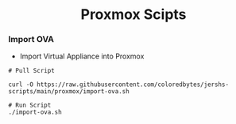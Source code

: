<h1 align="center"> Proxmox Scipts </h1>

### Import OVA

- Import Virtual Appliance into Proxmox
```shell
# Pull Script

curl -O https://raw.githubusercontent.com/coloredbytes/jershs-scripts/main/proxmox/import-ova.sh

# Run Script
./import-ova.sh
```

